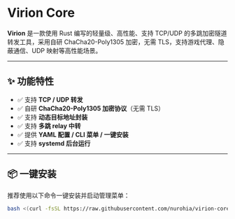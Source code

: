 # Virion Core

**Virion** 是一款使用 Rust 编写的轻量级、高性能、支持 TCP/UDP 的多跳加密隧道转发工具，采用自研 ChaCha20-Poly1305 加密，无需 TLS，支持游戏代理、隐蔽通信、UDP 映射等高性能场景。

---

## ✨ 功能特性

- ✅ 支持 **TCP / UDP 转发**
- ✅ 自研 **ChaCha20-Poly1305 加密协议**（无需 TLS）
- ✅ 支持 **动态目标地址封装**
- ✅ 支持 **多跳 relay 中转**
- ✅ 提供 **YAML 配置 / CLI 菜单 / 一键安装**
- ✅ 支持 **systemd 后台运行**

---

## 📦 一键安装

推荐使用以下命令一键安装并启动管理菜单：

```bash
bash <(curl -fsSL https://raw.githubusercontent.com/nurohia/virion-core/main/install.sh) && virion.sh
